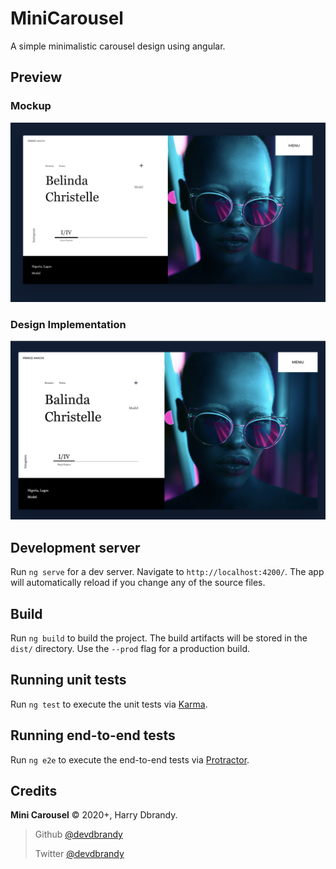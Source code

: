 # MiniCarousel

A simple minimalistic carousel design using angular.

## Preview

### Mockup

![Mockup Design](screenshots/mockup.png)

### Design Implementation

![Design Implementation](screenshots/design.png)

## Development server

Run `ng serve` for a dev server. Navigate to `http://localhost:4200/`. The app will automatically reload if you change any of the source files.

## Build

Run `ng build` to build the project. The build artifacts will be stored in the `dist/` directory. Use the `--prod` flag for a production build.

## Running unit tests

Run `ng test` to execute the unit tests via [Karma](https://karma-runner.github.io).

## Running end-to-end tests

Run `ng e2e` to execute the end-to-end tests via [Protractor](http://www.protractortest.org/).

## Credits

**Mini Carousel** © 2020+, Harry Dbrandy.

> Github [@devdbrandy](https://github.com/devdbrandy)
>
> Twitter [@devdbrandy](https://twitter.com/devdbrandy)
